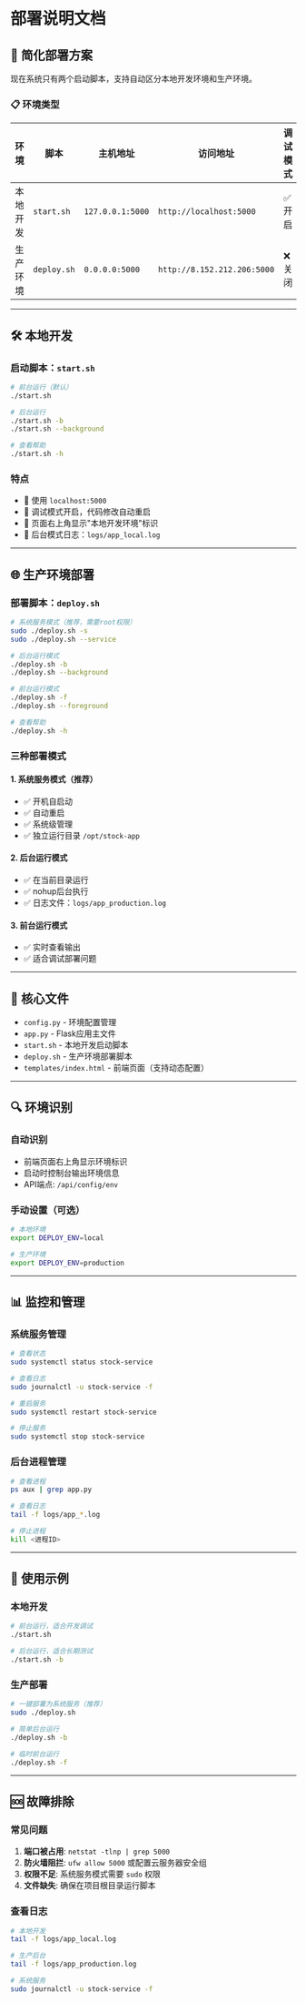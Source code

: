 # 部署说明文档

## 🚀 简化部署方案

现在系统只有两个启动脚本，支持自动区分本地开发环境和生产环境。

### 📋 环境类型

| 环境 | 脚本 | 主机地址 | 访问地址 | 调试模式 |
|------|------|----------|----------|----------|
| 本地开发 | `start.sh` | `127.0.0.1:5000` | `http://localhost:5000` | ✅ 开启 |
| 生产环境 | `deploy.sh` | `0.0.0.0:5000` | `http://8.152.212.206:5000` | ❌ 关闭 |

---

## 🛠️ 本地开发

### 启动脚本：`start.sh`

```bash
# 前台运行（默认）
./start.sh

# 后台运行
./start.sh -b
./start.sh --background

# 查看帮助
./start.sh -h
```

### 特点
- 🔧 使用 `localhost:5000`
- 🐛 调试模式开启，代码修改自动重启
- 💛 页面右上角显示"本地开发环境"标识
- 📝 后台模式日志：`logs/app_local.log`

---

## 🌐 生产环境部署

### 部署脚本：`deploy.sh`

```bash
# 系统服务模式（推荐，需要root权限）
sudo ./deploy.sh -s
sudo ./deploy.sh --service

# 后台运行模式
./deploy.sh -b
./deploy.sh --background

# 前台运行模式
./deploy.sh -f
./deploy.sh --foreground

# 查看帮助
./deploy.sh -h
```

### 三种部署模式

#### 1. 系统服务模式（推荐）
- ✅ 开机自启动
- ✅ 自动重启
- ✅ 系统级管理
- ✅ 独立运行目录 `/opt/stock-app`

#### 2. 后台运行模式
- ✅ 在当前目录运行
- ✅ nohup后台执行
- ✅ 日志文件：`logs/app_production.log`

#### 3. 前台运行模式
- ✅ 实时查看输出
- ✅ 适合调试部署问题

---

## 📁 核心文件

- `config.py` - 环境配置管理
- `app.py` - Flask应用主文件
- `start.sh` - 本地开发启动脚本
- `deploy.sh` - 生产环境部署脚本
- `templates/index.html` - 前端页面（支持动态配置）

---

## 🔍 环境识别

### 自动识别
- 前端页面右上角显示环境标识
- 启动时控制台输出环境信息
- API端点: `/api/config/env`

### 手动设置（可选）
```bash
# 本地环境
export DEPLOY_ENV=local

# 生产环境
export DEPLOY_ENV=production
```

---

## 📊 监控和管理

### 系统服务管理
```bash
# 查看状态
sudo systemctl status stock-service

# 查看日志
sudo journalctl -u stock-service -f

# 重启服务
sudo systemctl restart stock-service

# 停止服务
sudo systemctl stop stock-service
```

### 后台进程管理
```bash
# 查看进程
ps aux | grep app.py

# 查看日志
tail -f logs/app_*.log

# 停止进程
kill <进程ID>
```

---

## 🚨 使用示例

### 本地开发
```bash
# 前台运行，适合开发调试
./start.sh

# 后台运行，适合长期测试
./start.sh -b
```

### 生产部署
```bash
# 一键部署为系统服务（推荐）
sudo ./deploy.sh

# 简单后台运行
./deploy.sh -b

# 临时前台运行
./deploy.sh -f
```

---

## 🆘 故障排除

### 常见问题
1. **端口被占用**: `netstat -tlnp | grep 5000`
2. **防火墙阻拦**: `ufw allow 5000` 或配置云服务器安全组
3. **权限不足**: 系统服务模式需要 `sudo` 权限
4. **文件缺失**: 确保在项目根目录运行脚本

### 查看日志
```bash
# 本地开发
tail -f logs/app_local.log

# 生产后台
tail -f logs/app_production.log

# 系统服务
sudo journalctl -u stock-service -f
```
